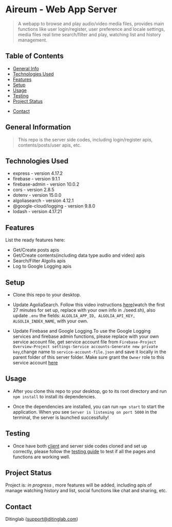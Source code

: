 # Aireum - Web App Server

> A webapp to browse and play audio/video media files, provides main functions like user login/register, user preference and locale settings, media files real time search/filter and play, watching list and history management.

## Table of Contents

- [General Info](#general-information)
- [Technologies Used](#technologies-used)
- [Features](#features)
- [Setup](#setup)
- [Usage](#usage)
- [Testing](#testing)
- [Project Status](#project-status)
<!-- * [Acknowledgements](#acknowledgements)  -->
- [Contact](#contact)
<!-- * [License](#license) -->

## General Information

> This repo is the server side codes, including login/register apis, contents/posts/user apis, etc.

## Technologies Used

- express - version 4.17.2
- firebase - version 9.1.1
- firebase-admin - version 10.0.2
- cors - version 2.8.5
- dotenv - version 15.0.0
- algoliasearch - version 4.12.1
- @google-cloud/logging - version 9.8.0
- lodash - version 4.17.21

## Features

List the ready features here:

- Get/Create posts apis
- Get/Create contents(including data type audio and video) apis
- Search/Filter Algolis apis
- Log to Google Logging apis

## Setup

- Clone this repo to your desktop.

- Update AgoliaSearch. Follow this video instructions [here](https://www.youtube.com/watch?v=ZNVAPpTpKpk&t=1182s)(watch the first 27 minutes for set up, replace with your own info in ./seed.sh), also update `.env` the fields: `ALGOLIA_APP_ID, ALGOLIA_API_KEY, ALGOLIA_INDEX_NAME`, with your own.

- Update Firebase and Google Logging.To use the Google Logging services and firebase admin functions, please replace with your own service account file, get service account file from `Firebase-Project Overview-Project settings-Service accounts-Generate new private key`,change name to `service-account-file.json` and save it locally in the parent folder of this server folder. Make sure grant the `Owner` role to this service account [here]("https://console.cloud.google.com/iam-admin")

## Usage

- After you clone this repo to your desktop, go to its root directory and run `npm install` to install its dependencies.

- Once the dependencies are installed, you can run `npm start` to start the application. When you see `Server is listening on port 5000` in the terminal, the server is launched successfully!

## Testing

- Once have both [client]("https://github.com/Diting-Lab/Aireum_01_Client") and server side codes cloned and set up correctly, please follow the [testing guide]("https://docs.google.com/document/d/1xepbCo5pPROmnnxAJuL6T3_z86CJXICfyPDbyZI7irQ/edit?usp=sharing") to test if all the pages and functions are working well.

## Project Status

Project is: _in progress_ , more features will be added, including apis of manage watching history and list, social functions like chat and sharing, etc.

<!-- ## Acknowledgements
Give credit here.
- This project was inspired by...
- This project was based on [this tutorial](https://www.example.com).
- Many thanks to... -->

## Contact

Ditinglab (support@ditinglab.com)

<!-- Optional -->
<!-- ## License -->
<!-- This project is open source and available under the [... License](). -->

<!-- You don't have to include all sections - just the one's relevant to your project -->
